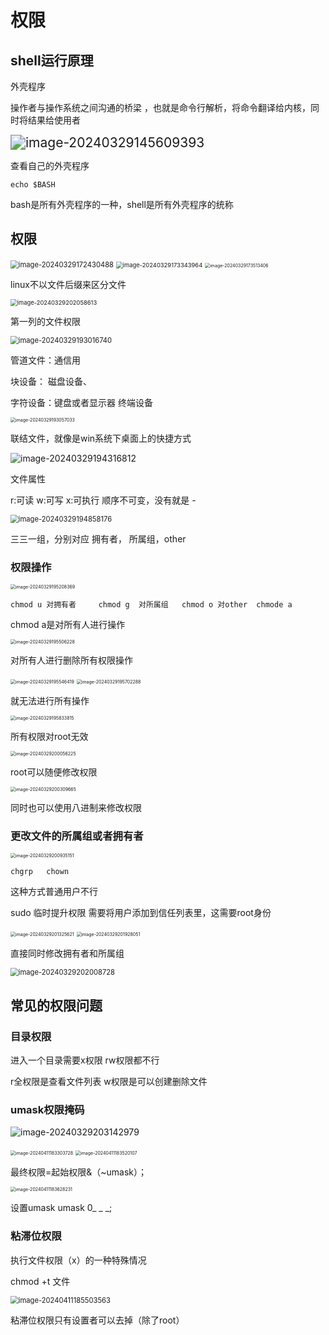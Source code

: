 # 权限

## shell运行原理

外壳程序 

操作者与操作系统之间沟通的桥梁 ，也就是命令行解析，将命令翻译给内核，同时将结果给使用者



<img src="C:\Users\30780\AppData\Roaming\Typora\typora-user-images\image-20240329145609393.png" alt="image-20240329145609393" style="zoom:150%;" />

查看自己的外壳程序

```
echo $BASH
```

bash是所有外壳程序的一种，shell是所有外壳程序的统称

## 权限



<img src="C:\Users\30780\AppData\Roaming\Typora\typora-user-images\image-20240329172430488.png" alt="image-20240329172430488" style="zoom:80%;" />



<img src="C:\Users\30780\AppData\Roaming\Typora\typora-user-images\image-20240329173343964.png" alt="image-20240329173343964" style="zoom:67%;" />

<img src="C:\Users\30780\AppData\Roaming\Typora\typora-user-images\image-20240329173513406.png" alt="image-20240329173513406" style="zoom:50%;" />

linux不以文件后缀来区分文件

<img src="C:\Users\30780\AppData\Roaming\Typora\typora-user-images\image-20240329202058613.png" alt="image-20240329202058613" style="zoom:67%;" />

第一列的文件权限

<img src="C:\Users\30780\AppData\Roaming\Typora\typora-user-images\image-20240329193016740.png" alt="image-20240329193016740" style="zoom:80%;" />

管道文件：通信用

块设备： 磁盘设备、

字符设备：键盘或者显示器 终端设备

<img src="C:\Users\30780\AppData\Roaming\Typora\typora-user-images\image-20240329193057033.png" alt="image-20240329193057033" style="zoom:50%;" />

联结文件，就像是win系统下桌面上的快捷方式



![image-20240329194316812](C:\Users\30780\AppData\Roaming\Typora\typora-user-images\image-20240329194316812.png)

文件属性

r:可读 w:可写 x:可执行   顺序不可变，没有就是 - 

<img src="C:\Users\30780\AppData\Roaming\Typora\typora-user-images\image-20240329194858176.png" alt="image-20240329194858176" style="zoom:80%;" />

三三一组，分别对应  拥有者，  所属组，other

### 权限操作

<img src="C:\Users\30780\AppData\Roaming\Typora\typora-user-images\image-20240329195208369.png" alt="image-20240329195208369" style="zoom:50%;" />

```
chmod u 对拥有者     chmod g  对所属组   chmod o 对other  chmode a
```

chmod   a是对所有人进行操作 

<img src="C:\Users\30780\AppData\Roaming\Typora\typora-user-images\image-20240329195506228.png" alt="image-20240329195506228" style="zoom:50%;" />

对所有人进行删除所有权限操作

<img src="C:\Users\30780\AppData\Roaming\Typora\typora-user-images\image-20240329195546419.png" alt="image-20240329195546419" style="zoom:50%;" />

<img src="C:\Users\30780\AppData\Roaming\Typora\typora-user-images\image-20240329195702288.png" alt="image-20240329195702288" style="zoom:50%;" />

就无法进行所有操作

<img src="C:\Users\30780\AppData\Roaming\Typora\typora-user-images\image-20240329195833815.png" alt="image-20240329195833815" style="zoom:50%;" />

所有权限对root无效

<img src="C:\Users\30780\AppData\Roaming\Typora\typora-user-images\image-20240329200056225.png" alt="image-20240329200056225" style="zoom:50%;" />

root可以随便修改权限

<img src="C:\Users\30780\AppData\Roaming\Typora\typora-user-images\image-20240329200309665.png" alt="image-20240329200309665" style="zoom:50%;" />

同时也可以使用八进制来修改权限

### 更改文件的所属组或者拥有者

<img src="C:\Users\30780\AppData\Roaming\Typora\typora-user-images\image-20240329200935151.png" alt="image-20240329200935151" style="zoom:50%;" />

```
chgrp   chown
```

这种方式普通用户不行

sudo  临时提升权限  需要将用户添加到信任列表里，这需要root身份

<img src="C:\Users\30780\AppData\Roaming\Typora\typora-user-images\image-20240329201325621.png" alt="image-20240329201325621" style="zoom:50%;" />

<img src="C:\Users\30780\AppData\Roaming\Typora\typora-user-images\image-20240329201928051.png" alt="image-20240329201928051" style="zoom:50%;" />

直接同时修改拥有者和所属组

<img src="C:\Users\30780\AppData\Roaming\Typora\typora-user-images\image-20240329202008728.png" alt="image-20240329202008728" style="zoom:80%;" />

## 常见的权限问题

### 目录权限

进入一个目录需要x权限 rw权限都不行   

r全权限是查看文件列表  w权限是可以创建删除文件



### umask权限掩码

![image-20240329203142979](C:\Users\30780\AppData\Roaming\Typora\typora-user-images\image-20240329203142979.png)

<img src="C:\Users\30780\AppData\Roaming\Typora\typora-user-images\image-20240411183303728.png" alt="image-20240411183303728" style="zoom:50%;" />



<img src="C:\Users\30780\AppData\Roaming\Typora\typora-user-images\image-20240411183520107.png" alt="image-20240411183520107" style="zoom:50%;" />

最终权限=起始权限&（~umask）；

<img src="C:\Users\30780\AppData\Roaming\Typora\typora-user-images\image-20240411183628231.png" alt="image-20240411183628231" style="zoom:50%;" />

设置umask    umask  0_ _ _;



### 粘滞位权限

执行文件权限（x）的一种特殊情况

chmod  +t  文件

<img src="C:\Users\30780\AppData\Roaming\Typora\typora-user-images\image-20240411185503563.png" alt="image-20240411185503563" style="zoom:80%;" />

粘滞位权限只有设置者可以去掉（除了root）

